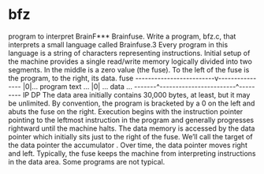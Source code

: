 # bfz
program to interpret BrainF*** 
Brainfuse. Write a program, bfz.c, that interprets a small language called Brainfuse.3 Every program in this
language is a string of characters representing instructions.
Initial setup of the machine provides a single read/write memory logically divided into two segments. In the
middle is a zero value (the fuse). To the left of the fuse is the program, to the right, its data.
fuse
-------------------------v----------------
|0|... program text ... |0| ... data ...
-------^------------------------^---------
       IP                       DP
The data area initially contains 30,000 bytes, at least, but it may be unlimited. By convention, the program is
bracketed by a 0 on the left and abuts the fuse on the right.
Execution begins with the instruction pointer pointing to the leftmost instruction in the program and generally
progresses rightward until the machine halts. The data memory is accessed by the data pointer which initially
sits just to the right of the fuse. We’ll call the target of the data pointer the accumulator . Over time, the data
pointer moves right and left. Typically, the fuse keeps the machine from interpreting instructions in the data
area. Some programs are not typical.
